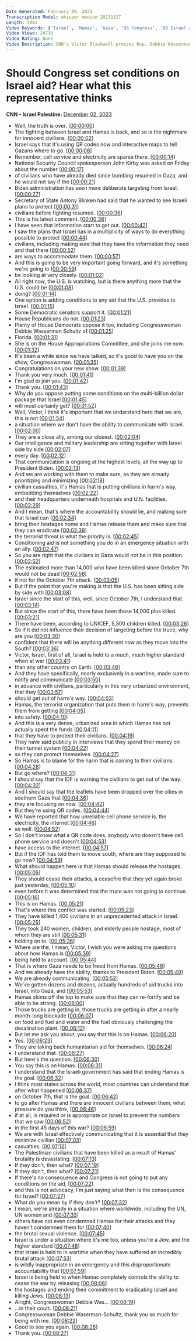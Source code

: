 ```yaml
---
Date Generated: February 09, 2025
Transcription Model: whisper medium 20231117
Length: 508s
Video Keywords: ['Israel', 'Hamas', 'Gaza', 'US Congress', 'US Israel aid', 'US aid Israel', 'Gaza casualties', 'Palestinian casualties', 'Israel Hamas war', 'Rep. Debbie Wasserman Schultz', 'Victor Blackwell']
Video Views: 24730
Video Rating: None
Video Description: CNN's Victor Blackwell presses Rep. Debbie Wasserman Schultz (D-FL) on the consequences Israel should face if it can't prevent more civilian casualties in Gaza. #CNN #News
---
```


# Should Congress set conditions on Israel aid? Hear what this representative thinks
**CNN - Israel Palestine:** [December 02, 2023](https://www.youtube.com/watch?v=8NklBbp7BMI)
*  Well, the truth is over. [[00:00:00](https://www.youtube.com/watch?v=8NklBbp7BMI&t=0.0s)]
*  The fighting between Israel and Hamas is back, and so is the nightmare for innocent civilians. [[00:00:02](https://www.youtube.com/watch?v=8NklBbp7BMI&t=2.36s)]
*  Israel says that it's using QR codes now and interactive maps to tell Gazans where to go. [[00:00:08](https://www.youtube.com/watch?v=8NklBbp7BMI&t=8.2s)]
*  Remember, cell service and electricity are sparse there. [[00:00:14](https://www.youtube.com/watch?v=8NklBbp7BMI&t=14.24s)]
*  National Security Council spokesperson John Kirby was asked on Friday about the number [[00:00:17](https://www.youtube.com/watch?v=8NklBbp7BMI&t=17.84s)]
*  of civilians who have already died since bombing resumed in Gaza, and he would not say if the [[00:00:21](https://www.youtube.com/watch?v=8NklBbp7BMI&t=21.52s)]
*  Biden administration has seen more deliberate targeting from Israel. [[00:00:27](https://www.youtube.com/watch?v=8NklBbp7BMI&t=27.32s)]
*  Secretary of State Antony Blinken had said that he wanted to see Israeli plans to protect [[00:00:31](https://www.youtube.com/watch?v=8NklBbp7BMI&t=31.8s)]
*  civilians before fighting resumed. [[00:00:36](https://www.youtube.com/watch?v=8NklBbp7BMI&t=36.04s)]
*  This is his latest comment. [[00:00:38](https://www.youtube.com/watch?v=8NklBbp7BMI&t=38.88s)]
*  I have seen that information start to get out. [[00:00:42](https://www.youtube.com/watch?v=8NklBbp7BMI&t=42.16s)]
*  I saw the plans that Israel has in a multiplicity of ways to do everything possible to protect [[00:00:44](https://www.youtube.com/watch?v=8NklBbp7BMI&t=44.760000000000005s)]
*  civilians, including making sure that they have the information they need and that there [[00:00:52](https://www.youtube.com/watch?v=8NklBbp7BMI&t=52.08s)]
*  are ways to accommodate them. [[00:00:57](https://www.youtube.com/watch?v=8NklBbp7BMI&t=57.28s)]
*  And this is going to be very important going forward, and it's something we're going to [[00:00:59](https://www.youtube.com/watch?v=8NklBbp7BMI&t=59.76s)]
*  be looking at very closely. [[00:01:02](https://www.youtube.com/watch?v=8NklBbp7BMI&t=62.2s)]
*  All right now, the U.S. is watching, but is there anything more that the U.S. could be [[00:01:08](https://www.youtube.com/watch?v=8NklBbp7BMI&t=68.75999999999999s)]
*  doing? [[00:01:14](https://www.youtube.com/watch?v=8NklBbp7BMI&t=74.08s)]
*  One option is adding conditions to any aid that the U.S. provides to Israel. [[00:01:15](https://www.youtube.com/watch?v=8NklBbp7BMI&t=75.24s)]
*  Some Democratic senators support it. [[00:01:21](https://www.youtube.com/watch?v=8NklBbp7BMI&t=81.16000000000001s)]
*  House Republicans do not. [[00:01:23](https://www.youtube.com/watch?v=8NklBbp7BMI&t=83.24000000000001s)]
*  Plenty of House Democrats oppose it too, including Congresswoman Debbie Wasserman Schultz of [[00:01:25](https://www.youtube.com/watch?v=8NklBbp7BMI&t=85.2s)]
*  Florida. [[00:01:31](https://www.youtube.com/watch?v=8NklBbp7BMI&t=91.4s)]
*  She is on the House Appropriations Committee, and she joins me now. [[00:01:32](https://www.youtube.com/watch?v=8NklBbp7BMI&t=92.4s)]
*  It's been a while since we have talked, so it's good to have you on the show, Congresswoman. [[00:01:35](https://www.youtube.com/watch?v=8NklBbp7BMI&t=95.28s)]
*  Congratulations on your new show. [[00:01:39](https://www.youtube.com/watch?v=8NklBbp7BMI&t=99.80000000000001s)]
*  Thank you very much. [[00:01:41](https://www.youtube.com/watch?v=8NklBbp7BMI&t=101.80000000000001s)]
*  I'm glad to join you. [[00:01:42](https://www.youtube.com/watch?v=8NklBbp7BMI&t=102.80000000000001s)]
*  Thank you. [[00:01:43](https://www.youtube.com/watch?v=8NklBbp7BMI&t=103.80000000000001s)]
*  Why do you oppose putting some conditions on the multi-billion dollar package that Israel [[00:01:45](https://www.youtube.com/watch?v=8NklBbp7BMI&t=105.48s)]
*  will most certainly get? [[00:01:52](https://www.youtube.com/watch?v=8NklBbp7BMI&t=112.24s)]
*  Well, Victor, I think it's important that we understand here that we are, this is not [[00:01:54](https://www.youtube.com/watch?v=8NklBbp7BMI&t=114.24s)]
*  a situation where we don't have the ability to communicate with Israel. [[00:02:00](https://www.youtube.com/watch?v=8NklBbp7BMI&t=120.44s)]
*  They are a close ally, among our closest. [[00:02:04](https://www.youtube.com/watch?v=8NklBbp7BMI&t=124.75999999999999s)]
*  Our intelligence and military leadership are sitting together with Israel side by side [[00:02:07](https://www.youtube.com/watch?v=8NklBbp7BMI&t=127.88s)]
*  every day. [[00:02:12](https://www.youtube.com/watch?v=8NklBbp7BMI&t=132.68s)]
*  That communication is ongoing at the highest levels, all the way up to President Biden. [[00:02:13](https://www.youtube.com/watch?v=8NklBbp7BMI&t=133.76000000000002s)]
*  And we are working with them to make sure, as they are already prioritizing and minimizing [[00:02:18](https://www.youtube.com/watch?v=8NklBbp7BMI&t=138.24s)]
*  civilian casualties, it's Hamas that is putting civilians in harm's way, embedding themselves [[00:02:22](https://www.youtube.com/watch?v=8NklBbp7BMI&t=142.76000000000002s)]
*  and their headquarters underneath hospitals and U.N. facilities. [[00:02:29](https://www.youtube.com/watch?v=8NklBbp7BMI&t=149.88s)]
*  And I mean, that's where the accountability should lie, and making sure that Israel can [[00:02:34](https://www.youtube.com/watch?v=8NklBbp7BMI&t=154.88s)]
*  bring their hostages home and Hamas release them and make sure that they can eradicate [[00:02:39](https://www.youtube.com/watch?v=8NklBbp7BMI&t=159.84s)]
*  the terrorist threat is what the priority is. [[00:02:45](https://www.youtube.com/watch?v=8NklBbp7BMI&t=165.04s)]
*  Conditioning aid is not something you do in an emergency situation with an ally. [[00:02:47](https://www.youtube.com/watch?v=8NklBbp7BMI&t=167.56s)]
*  So you are right that the civilians in Gaza would not be in this position. [[00:02:52](https://www.youtube.com/watch?v=8NklBbp7BMI&t=172.92000000000002s)]
*  The estimated more than 14,000 who have been killed since October 7th would not be dead [[00:02:58](https://www.youtube.com/watch?v=8NklBbp7BMI&t=178.88s)]
*  if not for the October 7th attack. [[00:03:05](https://www.youtube.com/watch?v=8NklBbp7BMI&t=185.34s)]
*  But if the point that you're making is that the U.S. has been sitting side by side with [[00:03:08](https://www.youtube.com/watch?v=8NklBbp7BMI&t=188.29999999999998s)]
*  Israel since the start of this, well, since October 7th, I understand that. [[00:03:14](https://www.youtube.com/watch?v=8NklBbp7BMI&t=194.06s)]
*  But since the start of this, there have been those 14,000 plus killed. [[00:03:21](https://www.youtube.com/watch?v=8NklBbp7BMI&t=201.5s)]
*  There have been, according to UNICEF, 5,300 children killed. [[00:03:26](https://www.youtube.com/watch?v=8NklBbp7BMI&t=206.16s)]
*  So if it did not influence their decision of targeting before the truce, why are you [[00:03:30](https://www.youtube.com/watch?v=8NklBbp7BMI&t=210.78s)]
*  confident that there will be anything different now as they move into the South? [[00:03:36](https://www.youtube.com/watch?v=8NklBbp7BMI&t=216.57999999999998s)]
*  Victor, Israel, first of all, Israel is held to a much, much higher standard when at war [[00:03:41](https://www.youtube.com/watch?v=8NklBbp7BMI&t=221.54s)]
*  than any other country on Earth. [[00:03:48](https://www.youtube.com/watch?v=8NklBbp7BMI&t=228.22s)]
*  And they have specifically, nearly exclusively in a wartime, made sure to notify and communicate [[00:03:50](https://www.youtube.com/watch?v=8NklBbp7BMI&t=230.26s)]
*  in advance with civilians, particularly in this very urbanized environment, that they [[00:03:57](https://www.youtube.com/watch?v=8NklBbp7BMI&t=237.5s)]
*  should get out of harm's way. [[00:04:03](https://www.youtube.com/watch?v=8NklBbp7BMI&t=243.82s)]
*  Hamas, the terrorist organization that puts them in harm's way, prevents them from getting [[00:04:05](https://www.youtube.com/watch?v=8NklBbp7BMI&t=245.45999999999998s)]
*  into safety. [[00:04:10](https://www.youtube.com/watch?v=8NklBbp7BMI&t=250.82s)]
*  And this is a very dense, urbanized area in which Hamas has not actually spent the funds [[00:04:11](https://www.youtube.com/watch?v=8NklBbp7BMI&t=251.82s)]
*  that they have to protect their civilians. [[00:04:19](https://www.youtube.com/watch?v=8NklBbp7BMI&t=259.21999999999997s)]
*  They have said publicly in interviews that they spend their money on their tunnel system [[00:04:22](https://www.youtube.com/watch?v=8NklBbp7BMI&t=262.06s)]
*  so they can protect themselves. [[00:04:27](https://www.youtube.com/watch?v=8NklBbp7BMI&t=267.14s)]
*  So Hamas is to blame for the harm that is coming to their civilians. [[00:04:28](https://www.youtube.com/watch?v=8NklBbp7BMI&t=268.86s)]
*  But go where? [[00:04:31](https://www.youtube.com/watch?v=8NklBbp7BMI&t=271.94s)]
*  I should say that the IDF is warning the civilians to get out of the way. [[00:04:32](https://www.youtube.com/watch?v=8NklBbp7BMI&t=272.98s)]
*  And I should say that the leaflets have been dropped over the cities in southern Gaza that [[00:04:36](https://www.youtube.com/watch?v=8NklBbp7BMI&t=276.74s)]
*  they are focusing on now. [[00:04:42](https://www.youtube.com/watch?v=8NklBbp7BMI&t=282.78s)]
*  But they're using QR codes. [[00:04:44](https://www.youtube.com/watch?v=8NklBbp7BMI&t=284.7s)]
*  We have reported that how unreliable cell phone service is, the electricity, the internet [[00:04:46](https://www.youtube.com/watch?v=8NklBbp7BMI&t=286.62s)]
*  as well. [[00:04:52](https://www.youtube.com/watch?v=8NklBbp7BMI&t=292.18s)]
*  So I don't know what a QR code does, anybody who doesn't have cell phone service and doesn't [[00:04:53](https://www.youtube.com/watch?v=8NklBbp7BMI&t=293.18s)]
*  have access to the internet. [[00:04:57](https://www.youtube.com/watch?v=8NklBbp7BMI&t=297.34s)]
*  But if the IDF has told them to move south, where are they supposed to go now? [[00:04:59](https://www.youtube.com/watch?v=8NklBbp7BMI&t=299.18s)]
*  What should happen here is that Hamas should release the hostages. [[00:05:05](https://www.youtube.com/watch?v=8NklBbp7BMI&t=305.7s)]
*  They should cease their attacks, a ceasefire that they yet again broke just yesterday, [[00:05:10](https://www.youtube.com/watch?v=8NklBbp7BMI&t=310.82s)]
*  even before it was determined that the truce was not going to continue. [[00:05:16](https://www.youtube.com/watch?v=8NklBbp7BMI&t=316.86s)]
*  This is on Hamas. [[00:05:21](https://www.youtube.com/watch?v=8NklBbp7BMI&t=321.54s)]
*  That's where this conflict was started. [[00:05:23](https://www.youtube.com/watch?v=8NklBbp7BMI&t=323.3s)]
*  They have killed 1,400 civilians in an unprecedented attack in Israel. [[00:05:25](https://www.youtube.com/watch?v=8NklBbp7BMI&t=325.5s)]
*  They took 240 women, children, and elderly people hostage, most of whom they are still [[00:05:31](https://www.youtube.com/watch?v=8NklBbp7BMI&t=331.21999999999997s)]
*  holding on to. [[00:05:36](https://www.youtube.com/watch?v=8NklBbp7BMI&t=336.97999999999996s)]
*  Where are the, I mean, Victor, I wish you were asking me questions about how Hamas is [[00:05:39](https://www.youtube.com/watch?v=8NklBbp7BMI&t=339.09999999999997s)]
*  being held to account. [[00:05:44](https://www.youtube.com/watch?v=8NklBbp7BMI&t=344.09999999999997s)]
*  That is where Gaza needs to be freed from Hamas. [[00:05:46](https://www.youtube.com/watch?v=8NklBbp7BMI&t=346.06s)]
*  And we already have the ability, thanks to President Biden. [[00:05:49](https://www.youtube.com/watch?v=8NklBbp7BMI&t=349.29999999999995s)]
*  We are already communicating. [[00:05:52](https://www.youtube.com/watch?v=8NklBbp7BMI&t=352.28s)]
*  We've gotten dozens and dozens, actually hundreds of aid trucks into Israel, into Gaza, and [[00:05:53](https://www.youtube.com/watch?v=8NklBbp7BMI&t=353.79999999999995s)]
*  Hamas skims off the top to make sure that they can re-fortify and be able to be strong. [[00:06:00](https://www.youtube.com/watch?v=8NklBbp7BMI&t=360.76s)]
*  Those trucks are getting in, those trucks are getting in after a nearly month-long blockade [[00:06:07](https://www.youtube.com/watch?v=8NklBbp7BMI&t=367.08s)]
*  on food and fuel and water and the fuel obviously challenging the desalination plant. [[00:06:12](https://www.youtube.com/watch?v=8NklBbp7BMI&t=372.47999999999996s)]
*  But let me ask you about, you say that this is on Hamas. [[00:06:20](https://www.youtube.com/watch?v=8NklBbp7BMI&t=380.9s)]
*  Yes. [[00:06:23](https://www.youtube.com/watch?v=8NklBbp7BMI&t=383.5s)]
*  They are taking back humanitarian aid for themselves. [[00:06:24](https://www.youtube.com/watch?v=8NklBbp7BMI&t=384.5s)]
*  I understand that. [[00:06:27](https://www.youtube.com/watch?v=8NklBbp7BMI&t=387.38s)]
*  But here's the question. [[00:06:30](https://www.youtube.com/watch?v=8NklBbp7BMI&t=390.38s)]
*  You say this is on Hamas. [[00:06:31](https://www.youtube.com/watch?v=8NklBbp7BMI&t=391.38s)]
*  I understand that the Israeli government has said that ending Hamas is the goal. [[00:06:32](https://www.youtube.com/watch?v=8NklBbp7BMI&t=392.46s)]
*  I think most states across the world, most countries can understand that after what happened [[00:06:37](https://www.youtube.com/watch?v=8NklBbp7BMI&t=397.94s)]
*  on October 7th, that is the goal. [[00:06:42](https://www.youtube.com/watch?v=8NklBbp7BMI&t=402.02s)]
*  to go after Hamas and there are innocent civilians between them, what pressure do you think, [[00:06:46](https://www.youtube.com/watch?v=8NklBbp7BMI&t=406.5s)]
*  if at all, is required or is appropriate on Israel to prevent the numbers that we saw [[00:06:52](https://www.youtube.com/watch?v=8NklBbp7BMI&t=412.26s)]
*  in the first 45 days of this war? [[00:06:59](https://www.youtube.com/watch?v=8NklBbp7BMI&t=419.74s)]
*  We are with Israel effectively communicating that it is essential that they minimize civilian [[00:07:03](https://www.youtube.com/watch?v=8NklBbp7BMI&t=423.52s)]
*  casualties. [[00:07:12](https://www.youtube.com/watch?v=8NklBbp7BMI&t=432.26s)]
*  The Palestinian civilians that have been killed as a result of Hamas' brutality is devastating. [[00:07:13](https://www.youtube.com/watch?v=8NklBbp7BMI&t=433.26s)]
*  If they don't, then what? [[00:07:19](https://www.youtube.com/watch?v=8NklBbp7BMI&t=439.94s)]
*  If they don't, then what? [[00:07:21](https://www.youtube.com/watch?v=8NklBbp7BMI&t=441.78s)]
*  If there's no consequence and Congress is not going to put any conditions on the aid, [[00:07:22](https://www.youtube.com/watch?v=8NklBbp7BMI&t=442.78s)]
*  and this is not advocacy, I'm just saying what then is the consequence for Israel? [[00:07:27](https://www.youtube.com/watch?v=8NklBbp7BMI&t=447.02s)]
*  What do you mean by if they don't? [[00:07:32](https://www.youtube.com/watch?v=8NklBbp7BMI&t=452.65999999999997s)]
*  I mean, we're already in a situation where worldwide, including the UN, UN women and [[00:07:33](https://www.youtube.com/watch?v=8NklBbp7BMI&t=453.94s)]
*  others have not even condemned Hamas for their attacks and they haven't condemned them for [[00:07:40](https://www.youtube.com/watch?v=8NklBbp7BMI&t=460.34s)]
*  the brutal sexual violence. [[00:07:45](https://www.youtube.com/watch?v=8NklBbp7BMI&t=465.29999999999995s)]
*  Israel is under a situation where it's me too, unless you're a Jew, and the higher standard [[00:07:48](https://www.youtube.com/watch?v=8NklBbp7BMI&t=468.09999999999997s)]
*  that Israel is held to in wartime when they have suffered an incredibly brutal attack [[00:07:53](https://www.youtube.com/watch?v=8NklBbp7BMI&t=473.58s)]
*  is wildly inappropriate in an emergency and this disproportionate accountability that [[00:07:59](https://www.youtube.com/watch?v=8NklBbp7BMI&t=479.58s)]
*  Israel is being held to when Hamas completely controls the ability to cease the war by releasing [[00:08:06](https://www.youtube.com/watch?v=8NklBbp7BMI&t=486.1s)]
*  the hostages and ending their commitment to eradicating Israel and killing Jews. [[00:08:13](https://www.youtube.com/watch?v=8NklBbp7BMI&t=493.42s)]
*  Alright, Congresswoman Debbie Was... [[00:08:19](https://www.youtube.com/watch?v=8NklBbp7BMI&t=499.62s)]
*  ...in their court. [[00:08:21](https://www.youtube.com/watch?v=8NklBbp7BMI&t=501.42s)]
*  Congresswoman Debbie Waserman-Schultz, thank you so much for being with me. [[00:08:22](https://www.youtube.com/watch?v=8NklBbp7BMI&t=502.90000000000003s)]
*  Good to see you again. [[00:08:26](https://www.youtube.com/watch?v=8NklBbp7BMI&t=506.42s)]
*  Thank you. [[00:08:27](https://www.youtube.com/watch?v=8NklBbp7BMI&t=507.42s)]
